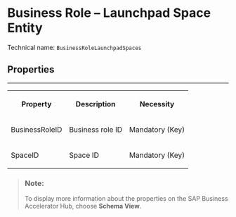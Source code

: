<!-- loio470815fd6a364a8ba1b775f2342ab47a -->

# Business Role – Launchpad Space Entity





Technical name: `BusinessRoleLaunchpadSpaces` 



<a name="loio470815fd6a364a8ba1b775f2342ab47a__BusinessRoleLaunchpadSpace"/>

## Properties

****


<table>
<tr>
<th valign="top">

Property

</th>
<th valign="top">

Description

</th>
<th valign="top">

Necessity

</th>
</tr>
<tr>
<td valign="top">

BusinessRoleID

</td>
<td valign="top">

Business role ID

</td>
<td valign="top">

Mandatory \(Key\)

</td>
</tr>
<tr>
<td valign="top">

SpaceID

</td>
<td valign="top">

Space ID

</td>
<td valign="top">

Mandatory \(Key\)

</td>
</tr>
</table>

> ### Note:  
> To display more information about the properties on the SAP Business Accelerator Hub, choose **Schema View**.

